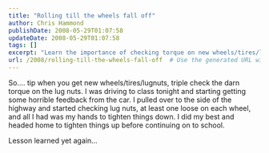 ```yaml
---
title: "Rolling till the wheels fall off"
author: Chris Hammond
publishDate: 2008-05-29T01:07:58
updateDate: 2008-05-29T01:07:58
tags: []
excerpt: "Learn the importance of checking torque on new wheels/tires/lugnuts to prevent issues on the road. Safety first! #CarMaintenance #RoadSafety"
url: /2008/rolling-till-the-wheels-fall-off  # Use the generated URL with year
---
```

<p>So.... tip when you get new wheels/tires/lugnuts, triple check the darn torque on the lug nuts. I was driving to class tonight and starting getting some horrible feedback from the car. I pulled over to the side of the highway and started checking lug nuts, at least one loose on each wheel, and all I had was my hands to tighten things down. I did my best and headed home to tighten things up before continuing on to school.</p> <p>Lesson learned yet again...</p>


